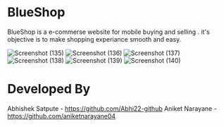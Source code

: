 # BlueShop

BlueShop is a e-commerse website for mobile buying and selling . it's objective is to make shopping experiance smooth and easy.

![Screenshot (135)](https://user-images.githubusercontent.com/55937301/126619129-a4d4ac24-8e7f-4087-84ca-7f925079f664.png)
![Screenshot (136)](https://user-images.githubusercontent.com/55937301/126619135-4f62ad57-544d-4de8-8dad-05fd2cffce00.png)
![Screenshot (137)](https://user-images.githubusercontent.com/55937301/126619150-01a62289-fb14-4376-94ad-e7f7cc7e9267.png)
![Screenshot (138)](https://user-images.githubusercontent.com/55937301/126619153-ef4302ba-fda0-46ce-bb28-f098c55b5b7d.png)
![Screenshot (139)](https://user-images.githubusercontent.com/55937301/126619156-a1520b7b-82f0-4151-8e02-a048e702cfa1.png)
![Screenshot (140)](https://user-images.githubusercontent.com/55937301/126619197-09b3f37f-4f3c-4099-b472-c9a8414b6da7.png)

# Developed By
Abhishek Satpute - https://github.com/Abhi22-github
Aniket Narayane  - https://github.com/aniketnarayane04
